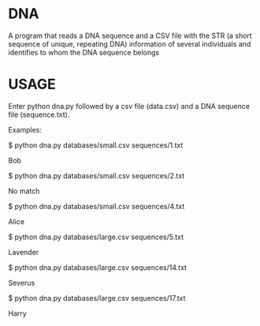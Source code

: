 # DNA

A program that reads a DNA sequence and a CSV file with the STR (a short sequence of unique, repeating DNA) information of several individuals and identifies to whom the DNA sequence belongs

# USAGE
Enter python dna.py followed by a csv file (data.csv) and a DNA sequence file (sequence.txt). 

Examples:

$ python dna.py databases/small.csv sequences/1.txt

Bob

$ python dna.py databases/small.csv sequences/2.txt

No match

$ python dna.py databases/small.csv sequences/4.txt

Alice

$ python dna.py databases/large.csv sequences/5.txt

Lavender

$ python dna.py databases/large.csv sequences/14.txt

Severus

$ python dna.py databases/large.csv sequences/17.txt

Harry

